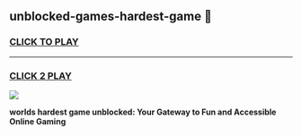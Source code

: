 
## unblocked-games-hardest-game 👋
<h3>
<a href="https://premium.freeplayer.one?title=unblocked-games-hardest-game&ref=14F">CLICK TO PLAY</a></h3>
<hr>

<h3>
<a href="https://premium.freeplayer.one?title=unblocked-games-hardest-game&ref=14F">CLICK 2 PLAY</a>
  
</h3>

<a href="https://premium.freeplayer.one?title=unblocked-games-hardest-game&ref=12F/"><img src="https://clearcache.store/games.png"></a>


**worlds hardest game unblocked: Your Gateway to Fun and Accessible Online Gaming**
